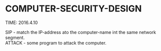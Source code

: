 # COMPUTER-SECURITY-DESIGN

TIME: 2016.4.10</br>

SIP - match the IP-address ato the computer-name int the same network segment.</br>
ATTACK - some program to attack the computer.</br>
